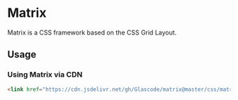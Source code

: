 # Matrix

Matrix is a CSS framework based on the CSS Grid Layout.

## Usage

### Using Matrix via CDN

```html
<link href="https://cdn.jsdelivr.net/gh/Glascode/matrix@master/css/matrix.min.css" rel="stylesheet">
```
